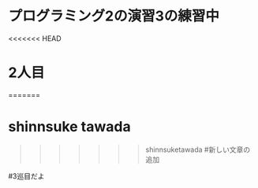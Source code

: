 # プログラミング2の演習3の練習中
<<<<<<< HEAD
# 2人目
=======
# shinnsuke tawada
>>>>>>>  shinnsuketawada
#新しい文章の追加

#3巡目だよ